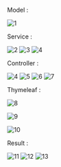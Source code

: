 Model :

![1](https://user-images.githubusercontent.com/72613060/161464453-016eabb0-215e-478d-8362-8ee78e6a4d23.png)

Service :

![2](https://user-images.githubusercontent.com/72613060/161464468-afcd4ad0-558d-48db-81a6-e1e442b0da3c.png)
![3](https://user-images.githubusercontent.com/72613060/161464473-592fb791-d14e-4afd-9ed6-d6465af78993.png)
![4](https://user-images.githubusercontent.com/72613060/161464482-75ec6226-d89d-4f76-80cb-8a3feed8e470.png)

Controller :

![4](https://user-images.githubusercontent.com/72613060/161464512-4604e875-9270-4f03-a3ee-d16d4bbd5098.png)
![5](https://user-images.githubusercontent.com/72613060/161464529-c6bb9e23-d7bc-4c02-b9c8-3ff27ec10808.png)
![6](https://user-images.githubusercontent.com/72613060/161464571-1d0a86b4-ae56-43c9-b914-7ca0ded80f20.png)
![7](https://user-images.githubusercontent.com/72613060/161464586-26ec8686-be84-4988-9630-e3ec051fe078.png)

Thymeleaf :

![8](https://user-images.githubusercontent.com/72613060/161464635-00bc255d-f029-4af8-be40-ca22692377d6.png)

![9](https://user-images.githubusercontent.com/72613060/161464639-c96aed91-6c5f-4d44-b52e-52f126519690.png)

![10](https://user-images.githubusercontent.com/72613060/161464645-893e2147-c5e8-4829-9950-60edba425240.png)

Result :


![11](https://user-images.githubusercontent.com/72613060/161464661-750433e3-fa5d-417d-a66f-ab30f9f85e5f.png)
![12](https://user-images.githubusercontent.com/72613060/161464668-261d175f-36f2-47a4-9ab5-3d52b25f59f6.png)
![13](https://user-images.githubusercontent.com/72613060/161464671-d434c311-6af4-4ba6-8cfd-30ad5bfee64f.png)



